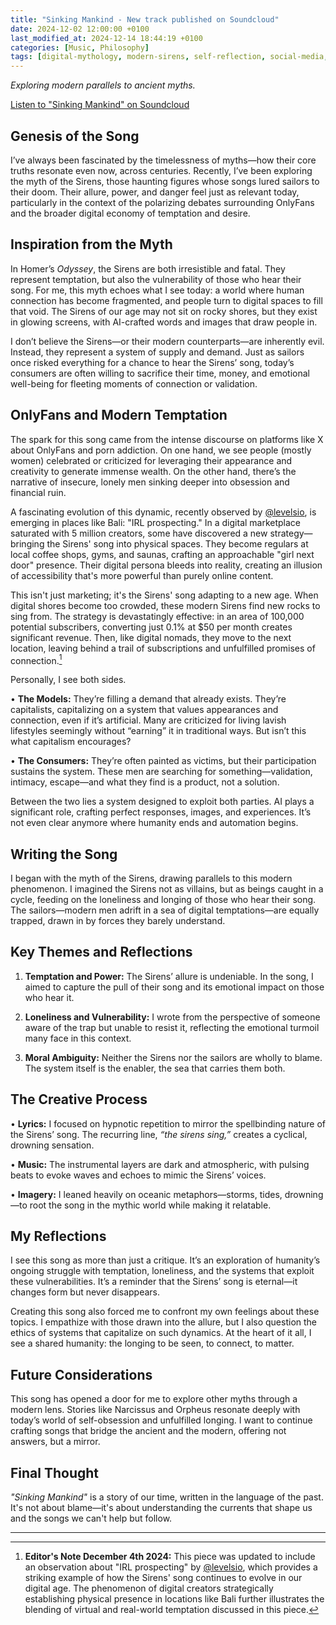 ```yaml
---
title: "Sinking Mankind - New track published on Soundcloud"
date: 2024-12-02 12:00:00 +0100
last_modified_at: 2024-12-14 18:44:19 +0100
categories: [Music, Philosophy]
tags: [digital-mythology, modern-sirens, self-reflection, social-media, music, digital-culture, philosophy, ai]
---
```

*Exploring modern parallels to ancient myths.*

[Listen to "Sinking Mankind" on Soundcloud](https://soundcloud.com/asbjborg/sinking-mankind)

## Genesis of the Song

I’ve always been fascinated by the timelessness of myths—how their core truths resonate even now, across centuries. Recently, I’ve been exploring the myth of the Sirens, those haunting figures whose songs lured sailors to their doom. Their allure, power, and danger feel just as relevant today, particularly in the context of the polarizing debates surrounding OnlyFans and the broader digital economy of temptation and desire.

## Inspiration from the Myth

In Homer’s *Odyssey*, the Sirens are both irresistible and fatal. They represent temptation, but also the vulnerability of those who hear their song. For me, this myth echoes what I see today: a world where human connection has become fragmented, and people turn to digital spaces to fill that void. The Sirens of our age may not sit on rocky shores, but they exist in glowing screens, with AI-crafted words and images that draw people in.

I don’t believe the Sirens—or their modern counterparts—are inherently evil. Instead, they represent a system of supply and demand. Just as sailors once risked everything for a chance to hear the Sirens’ song, today’s consumers are often willing to sacrifice their time, money, and emotional well-being for fleeting moments of connection or validation.

## OnlyFans and Modern Temptation

The spark for this song came from the intense discourse on platforms like X about OnlyFans and porn addiction. On one hand, we see people (mostly women) celebrated or criticized for leveraging their appearance and creativity to generate immense wealth. On the other hand, there’s the narrative of insecure, lonely men sinking deeper into obsession and financial ruin.

A fascinating evolution of this dynamic, recently observed by [@levelsio](https://x.com/levelsio/status/1863594574360318456), is emerging in places like Bali: "IRL prospecting." In a digital marketplace saturated with 5 million creators, some have discovered a new strategy—bringing the Sirens' song into physical spaces. They become regulars at local coffee shops, gyms, and saunas, crafting an approachable "girl next door" presence. Their digital persona bleeds into reality, creating an illusion of accessibility that's more powerful than purely online content.

This isn't just marketing; it's the Sirens' song adapting to a new age. When digital shores become too crowded, these modern Sirens find new rocks to sing from. The strategy is devastatingly effective: in an area of 100,000 potential subscribers, converting just 0.1% at $50 per month creates significant revenue. Then, like digital nomads, they move to the next location, leaving behind a trail of subscriptions and unfulfilled promises of connection.[^1]

Personally, I see both sides.

• **The Models:** They’re filling a demand that already exists. They’re capitalists, capitalizing on a system that values appearances and connection, even if it’s artificial. Many are criticized for living lavish lifestyles seemingly without “earning” it in traditional ways. But isn’t this what capitalism encourages?

• **The Consumers:** They’re often painted as victims, but their participation sustains the system. These men are searching for something—validation, intimacy, escape—and what they find is a product, not a solution.

Between the two lies a system designed to exploit both parties. AI plays a significant role, crafting perfect responses, images, and experiences. It’s not even clear anymore where humanity ends and automation begins.

## Writing the Song

I began with the myth of the Sirens, drawing parallels to this modern phenomenon. I imagined the Sirens not as villains, but as beings caught in a cycle, feeding on the loneliness and longing of those who hear their song. The sailors—modern men adrift in a sea of digital temptations—are equally trapped, drawn in by forces they barely understand.

## Key Themes and Reflections

1. **Temptation and Power:** The Sirens’ allure is undeniable. In the song, I aimed to capture the pull of their song and its emotional impact on those who hear it.

2. **Loneliness and Vulnerability:** I wrote from the perspective of someone aware of the trap but unable to resist it, reflecting the emotional turmoil many face in this context.

3. **Moral Ambiguity:** Neither the Sirens nor the sailors are wholly to blame. The system itself is the enabler, the sea that carries them both.

## The Creative Process

• **Lyrics:** I focused on hypnotic repetition to mirror the spellbinding nature of the Sirens’ song. The recurring line, *“the sirens sing,”* creates a cyclical, drowning sensation.

• **Music:** The instrumental layers are dark and atmospheric, with pulsing beats to evoke waves and echoes to mimic the Sirens’ voices.

• **Imagery:** I leaned heavily on oceanic metaphors—storms, tides, drowning—to root the song in the mythic world while making it relatable.

## My Reflections

I see this song as more than just a critique. It’s an exploration of humanity’s ongoing struggle with temptation, loneliness, and the systems that exploit these vulnerabilities. It’s a reminder that the Sirens’ song is eternal—it changes form but never disappears.

Creating this song also forced me to confront my own feelings about these topics. I empathize with those drawn into the allure, but I also question the ethics of systems that capitalize on such dynamics. At the heart of it all, I see a shared humanity: the longing to be seen, to connect, to matter.

## Future Considerations

This song has opened a door for me to explore other myths through a modern lens. Stories like Narcissus and Orpheus resonate deeply with today’s world of self-obsession and unfulfilled longing. I want to continue crafting songs that bridge the ancient and the modern, offering not answers, but a mirror.

## Final Thought

*"Sinking Mankind"* is a story of our time, written in the language of the past. It's not about blame—it's about understanding the currents that shape us and the songs we can't help but follow.

---

[^1]: **Editor's Note December 4th 2024:** This piece was updated to include an observation about "IRL prospecting" by [@levelsio](https://x.com/levelsio/status/1863594574360318456), which provides a striking example of how the Sirens' song continues to evolve in our digital age. The phenomenon of digital creators strategically establishing physical presence in locations like Bali further illustrates the blending of virtual and real-world temptation discussed in this piece.
